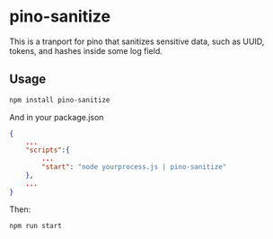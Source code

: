 # pino-sanitize

This is a tranport for pino that sanitizes sensitive data, such as UUID, tokens, and hashes inside some log field.

## Usage

```sh
npm install pino-sanitize
```

And in your package.json

```json
{
    ...
    "scripts":{
        ...
        "start": "node yourprocess.js | pino-sanitize"
    },
    ...
}
```

Then:

```sh
npm run start
```
